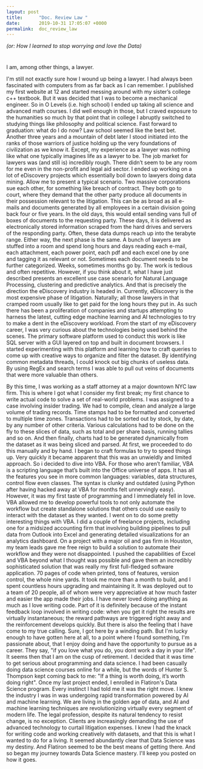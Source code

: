 ```yaml
---
layout: post
title:      "Doc. Review Law "
date:       2019-10-31 17:05:07 +0000
permalink:  doc_review_law
---
```


*(or: How I learned to stop worrying and love the Data)*
# 
I am, among other things, a lawyer. 

I'm still not exactly sure how I wound up being a lawyer. I had always been fascinated with computers from as far back as I can remember. I published my first website at 12 and started messing around with my sister’s college c++ textbook. But it was decided that I was to become a mechanical engineer. So in O Levels (i.e. high school) I ended up taking all science and advanced math courses. I did well enough in those, but I craved exposure to the humanities so much by that point that in college I abruptly switched to studying things like philosophy and political science. Fast forward to graduation: what do I do now? Law school seemed like the best bet. Another three years and a mountain of debt later I stood initiated into the ranks of those warriors of justice holding up the very foundations of civilization as we know it. 
Except, my experience as a lawyer was nothing like what one typically imagines life as a lawyer to be. The job market for lawyers was (and still is) incredibly rough. There didn’t seem to be any room for me even in the non-profit and legal aid sector. I ended up working on a lot of eDiscovery projects which essentially boil down to lawyers doing data mining. 
Allow me to present a typical scenario. Two massive corporations sue each other, for something like breach of contract. They both go to court, where they demand that the other party produce all documents in their possession relevant to the litigation. This can be as broad as all e-mails and documents generated by all employees in a certain division going back four or five years. In the old days, this would entail sending vans full of boxes of documents to the requesting party. These days, it is delivered as electronically stored information scraped from the hard drives and servers of the responding party. Often, these data dumps reach up into the terabyte range. 
Either way, the next phase is the same. A bunch of lawyers are stuffed into a room and spend long hours and days reading each e-mail, each attachment, each power point, each pdf and each excel one by one and tagging it as relevant or not. Sometimes each document needs to be further categorized. Weeks, sometimes months go by. The work is tedious and often repetitive. 
However, if you think about it, what I have just described presents an excellent use case scenario for Natural Language Processing, clustering and predictive analytics. And that is precisely the direction the eDiscovery industry is headed in. Currently, eDiscovery is the most expensive phase of litigation. Naturally; all those lawyers in that cramped room usually like to get paid for the long hours they put in. As such there has been a proliferation of companies and startups attempting to harness the latest, cutting edge machine learning and AI technologies to try to make a dent in the eDiscovery workload. 
From the start of my eDiscovery career, I was very curious about the technologies being used behind the scenes. The primary software platform used to conduct this work is like SQL server with a GUI layered on top and built in document browsers. I started experimenting with this platform and learning how to craft queries to come up with creative ways to organize and filter the dataset. By identifying common metadata threads, I could knock out big chunks of useless data. By using RegEx and search terms I was able to pull out veins of documents that were more valuable than others. 

By this time, I was working as a staff attorney at a major downtown NYC law firm. This is where I got what I consider my first break; my first chance to write actual code to solve a set of real-world problems. I was assigned to a case involving insider trading. We had to compile, clean and analyze a large volume of trading records. Time stamps had to be formatted and converted to multiple time zones. Transactions had to be sorted out by stock, by date, by any number of other criteria. Various calculations had to be done on the fly to these slices of data, such as total and per share basis, running tallies and so on. And then finally, charts had to be generated dynamically from the dataset as it was being sliced and parsed. 
At first, we proceeded to do this manually and by hand. I began to craft formulas to try to speed things up. Very quickly it became apparent that this was an unwieldly and limited approach. So i decided to dive into VBA. For those who aren’t familiar, VBA is a scripting language that’s built into the Office universe of apps. It has all the features you see in more common languages: variables, data structures, control flow even classes. The syntax is clunky and outdated (using Python after having hacked away at VBA for months felt unnervingly easy). However, it was my first taste of programming and I immediately fell in love. 
VBA allowed me to develop powerful tools to not only automate the workflow but create standalone solutions that others could use easily to interact with the dataset as they wanted. I went on to do some pretty interesting things with VBA. I did a couple of freelance projects, including one for a midsized accounting firm that involving building pipelines to pull data from Outlook into Excel and generating detailed visualizations for an analytics dashboard. On a project with a major oil and gas firm in Houston, my team leads gave me free reign to build a solution to automate their workflow and they were not disappointed. I pushed the capabilities of Excel and VBA beyond what I thought was possible and gave them an incredibly sophisticated solution that was really my first full-fledged software application. 70 pages of code when printed, tons of features, version control, the whole nine yards. It took me more than a month to build, and I spent countless hours upgrading and maintaining it. It was deployed out to a team of 20 people, all of whom were very appreciative at how much faster and easier the app made their jobs. 
I have never loved doing anything as much as I love writing code. Part of it is definitely because of the instant feedback loop involved in writing code: when you get it right the results are virtually instantaneous; the reward pathways are triggered right away and the reinforcement develops quickly. But there is also the feeling that I have come to my true calling. Sure, I got here by a winding path. But I'm lucky enough to have gotten here at all, to a point where I found something, I'm passionate about, that I enjoy doing and have the opportunity to pursue as a career. They say, "if you love what you do, you dont work a day in your life". It seems then that I am on the cusp of retirement. 
I decided that it was time to get serious about programming and data science. I had been casually doing data science courses online for a while, but the words of Hunter S. Thompson kept coming back to me: "If a thing is worth doing, it’s worth doing right". Once my last project ended, I enrolled in Flatiron's Data Science program. Every instinct I had told me it was the right move. I knew the industry I was in was undergoing rapid transformation powered by AI and machine learning. We are living in the golden age of data, and AI and machine learning techniques are revolutionizing virtually every segment of modern life. The legal profession, despite its natural tendency to resist change, is no exception. Clients are increasingly demanding the use of advanced technology to curtail litigation expenses. I knew I had the knack for writing code and working creatively with datasets, and that this is what I wanted to do for a living. It seemed abundantly clear that Data Science was my destiny. And Flatiron seemed to be the best means of getting there. 
And so began my journey towards Data Science mastery. I'll keep you posted on how it goes.

